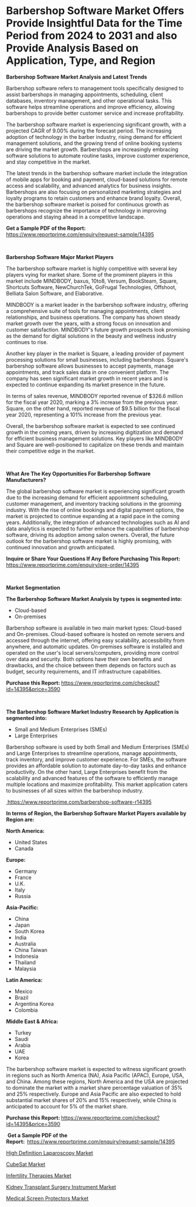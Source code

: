 <p><h1>Barbershop Software Market Offers Provide Insightful Data for the Time Period from 2024 to 2031 and also Provide Analysis Based on Application, Type, and Region</h1></p><p><strong>Barbershop Software Market Analysis and Latest Trends</strong></p>
<p><p>Barbershop software refers to management tools specifically designed to assist barbershops in managing appointments, scheduling, client databases, inventory management, and other operational tasks. This software helps streamline operations and improve efficiency, allowing barbershops to provide better customer service and increase profitability.</p><p>The barbershop software market is experiencing significant growth, with a projected CAGR of 9.00% during the forecast period. The increasing adoption of technology in the barber industry, rising demand for efficient management solutions, and the growing trend of online booking systems are driving the market growth. Barbershops are increasingly embracing software solutions to automate routine tasks, improve customer experience, and stay competitive in the market.</p><p>The latest trends in the barbershop software market include the integration of mobile apps for booking and payment, cloud-based solutions for remote access and scalability, and advanced analytics for business insights. Barbershops are also focusing on personalized marketing strategies and loyalty programs to retain customers and enhance brand loyalty. Overall, the barbershop software market is poised for continuous growth as barbershops recognize the importance of technology in improving operations and staying ahead in a competitive landscape.</p></p>
<p><strong>Get a Sample PDF of the Report:&nbsp;</strong> <a href="https://www.reportprime.com/enquiry/request-sample/14395">https://www.reportprime.com/enquiry/request-sample/14395</a></p>
<p>&nbsp;</p>
<p><strong>Barbershop Software Major Market Players</strong></p>
<p><p>The barbershop software market is highly competitive with several key players vying for market share. Some of the prominent players in this market include MINDBODY, baxus, 10to8, Versum, BookSteam, Square, Shortcuts Software, NewChurchTek, GoFrugal Technologies, Offshoot, Belliata Salon Software, and Elaborative.</p><p>MINDBODY is a market leader in the barbershop software industry, offering a comprehensive suite of tools for managing appointments, client relationships, and business operations. The company has shown steady market growth over the years, with a strong focus on innovation and customer satisfaction. MINDBODY's future growth prospects look promising as the demand for digital solutions in the beauty and wellness industry continues to rise.</p><p>Another key player in the market is Square, a leading provider of payment processing solutions for small businesses, including barbershops. Square's barbershop software allows businesses to accept payments, manage appointments, and track sales data in one convenient platform. The company has seen significant market growth in recent years and is expected to continue expanding its market presence in the future.</p><p>In terms of sales revenue, MINDBODY reported revenue of $326.6 million for the fiscal year 2020, marking a 3% increase from the previous year. Square, on the other hand, reported revenue of $9.5 billion for the fiscal year 2020, representing a 101% increase from the previous year.</p><p>Overall, the barbershop software market is expected to see continued growth in the coming years, driven by increasing digitization and demand for efficient business management solutions. Key players like MINDBODY and Square are well-positioned to capitalize on these trends and maintain their competitive edge in the market.</p></p>
<p>&nbsp;</p>
<p><strong>What Are The Key Opportunities For Barbershop Software Manufacturers?</strong></p>
<p><p>The global barbershop software market is experiencing significant growth due to the increasing demand for efficient appointment scheduling, customer management, and inventory tracking solutions in the grooming industry. With the rise of online bookings and digital payment options, the market is projected to continue expanding at a rapid pace in the coming years. Additionally, the integration of advanced technologies such as AI and data analytics is expected to further enhance the capabilities of barbershop software, driving its adoption among salon owners. Overall, the future outlook for the barbershop software market is highly promising, with continued innovation and growth anticipated.</p></p>
<p><strong>Inquire or Share Your Questions If Any Before Purchasing This Report:</strong> <a href="https://www.reportprime.com/enquiry/pre-order/14395">https://www.reportprime.com/enquiry/pre-order/14395</a></p>
<p>&nbsp;</p>
<p><strong>Market Segmentation</strong></p>
<p><strong>The Barbershop Software Market Analysis by types is segmented into:</strong></p>
<p><ul><li>Cloud-based</li><li>On-premises</li></ul></p>
<p><p>Barbershop software is available in two main market types: Cloud-based and On-premises. Cloud-based software is hosted on remote servers and accessed through the internet, offering easy scalability, accessibility from anywhere, and automatic updates. On-premises software is installed and operated on the user's local servers/computers, providing more control over data and security. Both options have their own benefits and drawbacks, and the choice between them depends on factors such as budget, security requirements, and IT infrastructure capabilities.</p></p>
<p><strong>Purchase this Report:&nbsp;</strong><a href="https://www.reportprime.com/checkout?id=14395&price=3590">https://www.reportprime.com/checkout?id=14395&price=3590</a></p>
<p>&nbsp;</p>
<p><strong>The Barbershop Software Market Industry Research by Application is segmented into:</strong></p>
<p><ul><li>Small and Medium Enterprises (SMEs)</li><li>Large Enterprises</li></ul></p>
<p><p>Barbershop software is used by both Small and Medium Enterprises (SMEs) and Large Enterprises to streamline operations, manage appointments, track inventory, and improve customer experience. For SMEs, the software provides an affordable solution to automate day-to-day tasks and enhance productivity. On the other hand, Large Enterprises benefit from the scalability and advanced features of the software to efficiently manage multiple locations and maximize profitability. This market application caters to businesses of all sizes within the barbershop industry.</p></p>
<p><a href="https://www.reportprime.com/barbershop-software-r14395">&nbsp;https://www.reportprime.com/barbershop-software-r14395</a></p>
<p><strong>In terms of Region, the Barbershop Software Market Players available by Region are:</strong></p>
<p>
    <p> <strong> North America: </strong>
        <ul>
            <li>United States</li>
            <li>Canada</li>
        </ul>
        </p> 
    <p> <strong> Europe: </strong>
        <ul>
            <li>Germany</li>
            <li>France</li>
            <li>U.K.</li>
            <li>Italy</li>
            <li>Russia</li>
        </ul>
        </p> 
    <p> <strong> Asia-Pacific: </strong>
        <ul>
            <li>China</li>
            <li>Japan</li>
            <li>South Korea</li>
            <li>India</li>
            <li>Australia</li>
            <li>China Taiwan</li>
            <li>Indonesia</li>
            <li>Thailand</li>
            <li>Malaysia</li>
        </ul>
        </p> 
    <p> <strong> Latin America: </strong>
        <ul>
            <li>Mexico</li>
            <li>Brazil</li>
            <li>Argentina Korea</li>
            <li>Colombia</li>
        </ul>
        </p> 
    <p> <strong> Middle East & Africa: </strong>
        <ul>
            <li>Turkey</li>
            <li>Saudi</li>
            <li>Arabia</li>
            <li>UAE</li>
            <li>Korea</li>
        </ul>
    </p>
    </p>
<p><p>The barbershop software market is expected to witness significant growth in regions such as North America (NA), Asia Pacific (APAC), Europe, USA, and China. Among these regions, North America and the USA are projected to dominate the market with a market share percentage valuation of 35% and 25% respectively. Europe and Asia Pacific are also expected to hold substantial market shares of 20% and 15% respectively, while China is anticipated to account for 5% of the market share.</p></p>
<p><strong>Purchase this Report: </strong><a href="https://www.reportprime.com/checkout?id=14395&price=3590">https://www.reportprime.com/checkout?id=14395&price=3590</a></p>
<p>&nbsp;<strong>Get a Sample PDF of the Report:&nbsp;&nbsp;</strong><a href="https://www.reportprime.com/enquiry/request-sample/14395">https://www.reportprime.com/enquiry/request-sample/14395</a></p>
<p><strong></strong></p>
<p><p><a href="https://medium.com/@obiemante_40648/analyzing-high-definition-laparoscopy-market-dynamics-and-growth-drivers-and-forecasted-for-period-efb4060ad879">High Definition Laparoscopy Market</a></p><p><a href="https://github.com/Raeloodard576457/Market-Research-Report-List-1/blob/main/cubesat-market.md">CubeSat Market</a></p><p><a href="https://github.com/LiamKanenood/Market-Research-Report-List-2/blob/main/infertility-therapies-market.md">Infertility Therapies Market</a></p><p><a href="https://medium.com/@soloncarter54/deep-dive-into-the-kidney-transplant-surgery-instrument-market-itstrends-market-segmentation-d85053d13592">Kidney Transplant Surgery Instrument Market</a></p><p><a href="https://medium.com/@alishaseffanie64/medical-screen-protectors-market-indicators-market-size-regional-breakdown-market-player-7190605ab3ce">Medical Screen Protectors Market</a></p></p>
